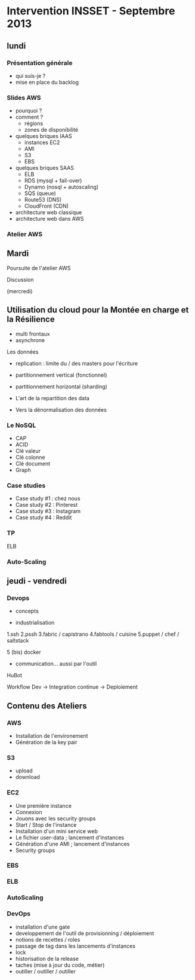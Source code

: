 Intervention INSSET - Septembre 2013
====================================


## lundi



### Présentation générale

- qui suis-je ?
- mise en place du backlog


### Slides AWS

- pourquoi ?
- comment ?
	- régions
	- zones de disponibilité
- quelques briques IAAS
	- instances EC2
	- AMI
	- S3
	- EBS
- quelques briques SAAS
	- ELB
	- RDS (mysql + fail-over)
	- Dynamo (nosql + autoscaling)
	- SQS (queue)
	- Route53 (DNS)
	- CloudFront (CDN)
- architecture web classique
- architecture web dans AWS



### Atelier AWS




## Mardi


Poursuite de l'atelier AWS

Discussion





(mercredi)


Utilisation du cloud pour la Montée en charge et la Résilience
--------------------------------------------------------------

- multi frontaux
- asynchrone

Les données
- replication : limite du / des masters pour l'écriture
- partitionnement vertical (fonctionnel)
- partitionnement horizontal (sharding)

- L'art de la repartition des data
- Vers la dénormalisation des données

### Le NoSQL

- CAP
- ACID
- Clé valeur
- Clé colonne
- Clé document
- Graph


### Case studies

- Case study #1 : chez nous
- Case study #2 : Pinterest
- Case study #3 : Instagram
- Case study #4 : Reddit


### TP

ELB


### Auto-Scaling



jeudi - vendredi
----------------

### Devops

- concepts

- industrialisation

1.ssh
2.pssh
3.fabric / capistrano
4.fabtools / cuisine
5.puppet / chef / saltstack

5 (bis) docker

- communication... aussi par l'outil

HuBot

Workflow Dev -> Integration continue -> Deploiement














Contenu des Ateliers
--------------------

### AWS

- Installation de l'environement
- Génération de la key pair

### S3

- upload
- download

### EC2

- Une première instance
- Connexion
- Jouons avec les security groups
- Start / Stop de l'instance
- Installation d'un mini service web
- Le fichier user-data ; lancement d'instances
- Génération d'une AMI ; lancement d'instances
- Security groups

### EBS

### ELB

### AutoScaling

### DevOps

- installation d'une gate
- developpement de l'outil de provisionning / déploiement
- notions de recettes / roles
- passage de tag dans les lancements d'instances
- lock
- historisation de la release
- taches (mise à jour du code, métier)
- outiller / outiller / outiller













